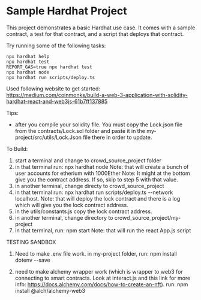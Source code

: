 # Sample Hardhat Project

This project demonstrates a basic Hardhat use case. It comes with a sample contract, a test for that contract, and a script that deploys that contract.

Try running some of the following tasks:

```shell
npx hardhat help
npx hardhat test
REPORT_GAS=true npx hardhat test
npx hardhat node
npx hardhat run scripts/deploy.ts
```

Used following website to get started: https://medium.com/coinmonks/build-a-web-3-application-with-solidity-hardhat-react-and-web3js-61b7ff137885

Tips:
- after you compile your solidity file. You must copy the Lock.json file from the contracts/Lock.sol folder and paste it in the my-project/src/utils/Lock.Json file there in order to update.

To Build:
1. start a terminal and change to crowd_source_project folder
2. in that terminal run: npx hardhat node 
Note: that will create a bunch of user accounts for etherium with 1000Ether
Note: It might at the bottom give you the contract address. If so, skip to step 5 with that value.
3. in another terminal, change directy to crowd_source_project
4. in that terminal run: npx hardhat run scripts/deploy.ts --network localhost.
Note: that will deploy the lock contract and there is a log which will give you the lock contract address.
5. in the utils/constants.js copy the lock contract address.
6. in another terminal, change directory to crowd_source_project/my-project
7. in that terminal, run: npm start
Note: that will run the react App.js script

TESTING SANDBOX
1. Need to make .env file work. in my-project folder, run: npm install dotenv --save  

2. need to make alchemy wrapper work (which is wrapper to web3 for connecting to smart contracts. Look at interact.js and this link for more info: https://docs.alchemy.com/docs/how-to-create-an-nft).  run: npm install @alch/alchemy-web3


